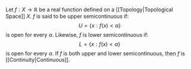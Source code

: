 Let $f:X\to\mathbb{R}$ be a real function defined on a [[Topology|Topological Space]] $X$. $f$ is said to be upper semicontinuous if:
$$
U=\{ x:f(x)<\alpha \}
$$
is open for every $\alpha$.
Likewise, $f$ is lower semicontinuous if:
$$
L=\{ x:f(x)<\alpha \}
$$
is open for every $\alpha$.
If $f$ is both upper and lower semicontinuous, then $f$ is [[Continuity|Continuous]].